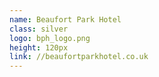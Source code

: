 ```yaml
---
name: Beaufort Park Hotel
class: silver
logo: bph_logo.png
height: 120px
link: //beaufortparkhotel.co.uk
---
```

